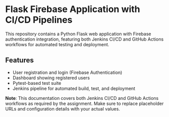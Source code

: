 # Flask Firebase Application with CI/CD Pipelines

This repository contains a Python Flask web application with Firebase authentication integration, featuring both Jenkins CI/CD and GitHub Actions workflows for automated testing and deployment.

## Features
- User registration and login (Firebase Authentication)
- Dashboard showing registered users
- Pytest-based test suite
- Jenkins pipeline for automated build, test, and deployment


**Note**: This documentation covers both Jenkins CI/CD and GitHub Actions workflows as required by the assignment. Make sure to replace placeholder URLs and configuration details with your actual values.